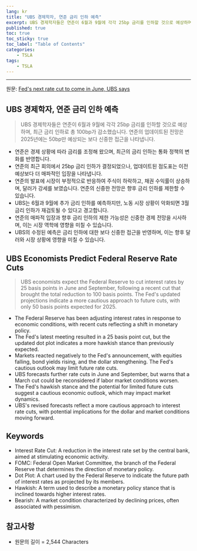 ```yaml
---
lang: kr
title: "UBS 경제학자, 연준 금리 인하 예측"
excerpt: UBS 경제학자들은 연준이 6월과 9월에 각각 25bp 금리를 인하할 것으로 예상하며, 최근 금리 인하로 총 100bp가 감소했습니다. 연준의 업데이트된 전망은 2025년에는 50bp만 예상되는 보다 신중한 접근을 나타냅니다.
published: true
toc: true
toc_sticky: true
toc_label: "Table of Contents"
categories:
    - TSLA
tags:
    - TSLA
---
```


---

  원문: [Fed's next rate cut to come in June, UBS says](https://www.investing.com/news/economy/feds-next-rate-cut-to-come-in-june-ubs-says-3786580)

## UBS 경제학자, 연준 금리 인하 예측

> UBS 경제학자들은 연준이 6월과 9월에 각각 25bp 금리를 인하할 것으로 예상하며, 최근 금리 인하로 총 100bp가 감소했습니다. 연준의 업데이트된 전망은 2025년에는 50bp만 예상되는 보다 신중한 접근을 나타냅니다.


- 연준은 경제 상황에 따라 금리를 조정해 왔으며, 최근의 금리 인하는 통화 정책의 변화를 반영합니다.
- 연준의 최근 회의에서 25bp 금리 인하가 결정되었으나, 업데이트된 점도표는 이전 예상보다 더 매파적인 입장을 나타냅니다.
- 연준의 발표에 시장이 부정적으로 반응하여 주식이 하락하고, 채권 수익률이 상승하며, 달러가 강세를 보였습니다. 연준의 신중한 전망은 향후 금리 인하를 제한할 수 있습니다.
- UBS는 6월과 9월에 추가 금리 인하를 예측하지만, 노동 시장 상황이 악화되면 3월 금리 인하가 재검토될 수 있다고 경고합니다.
- 연준의 매파적 입장과 향후 금리 인하의 제한 가능성은 신중한 경제 전망을 시사하며, 이는 시장 역학에 영향을 미칠 수 있습니다.
- UBS의 수정된 예측은 금리 인하에 대한 보다 신중한 접근을 반영하며, 이는 향후 달러와 시장 상황에 영향을 미칠 수 있습니다.

## UBS Economists Predict Federal Reserve Rate Cuts

> UBS economists expect the Federal Reserve to cut interest rates by 25 basis points in June and September, following a recent cut that brought the total reduction to 100 basis points. The Fed's updated projections indicate a more cautious approach to future cuts, with only 50 basis points expected for 2025.


- The Federal Reserve has been adjusting interest rates in response to economic conditions, with recent cuts reflecting a shift in monetary policy.
- The Fed's latest meeting resulted in a 25 basis point cut, but the updated dot plot indicates a more hawkish stance than previously expected.
- Markets reacted negatively to the Fed's announcement, with equities falling, bond yields rising, and the dollar strengthening. The Fed's cautious outlook may limit future rate cuts.
- UBS forecasts further rate cuts in June and September, but warns that a March cut could be reconsidered if labor market conditions worsen.
- The Fed's hawkish stance and the potential for limited future cuts suggest a cautious economic outlook, which may impact market dynamics.
- UBS's revised forecasts reflect a more cautious approach to interest rate cuts, with potential implications for the dollar and market conditions moving forward.

## Keywords

- Interest Rate Cut: A reduction in the interest rate set by the central bank, aimed at stimulating economic activity.
- FOMC: Federal Open Market Committee, the branch of the Federal Reserve that determines the direction of monetary policy.
- Dot Plot: A chart used by the Federal Reserve to indicate the future path of interest rates as projected by its members.
- Hawkish: A term used to describe a monetary policy stance that is inclined towards higher interest rates.
- Bearish: A market condition characterized by declining prices, often associated with pessimism.

## 참고사항

- 원문의 길이 = 2,544 Characters


